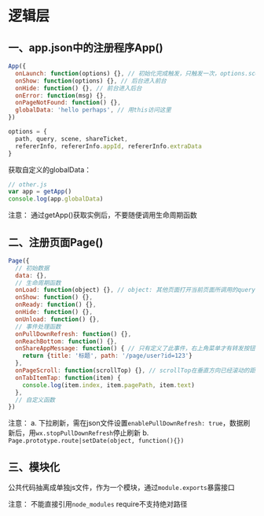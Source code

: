 <!-- 2018/4/18 -->

# 逻辑层

## 一、app.json中的注册程序App()

```js
App({
  onLaunch: function(options) {}, // 初始化完成触发，只触发一次，options.scene可以得到场景值
  onShow: function(options) {}, // 后台进入前台
  onHide: function() {}, // 前台进入后台
  onError: function(msg) {},
  onPageNotFound: function() {},
  globalData: 'hello perhaps', // 用this访问这里
})

options = {
  path, query, scene, shareTicket,
  refererInfo, refererInfo.appId, refererInfo.extraData
}
```

获取自定义的globalData：

```js
// other.js
var app = getApp()
console.log(app.globalData)
```

注意：
通过getApp()获取实例后，不要随便调用生命周期函数

## 二、注册页面Page()

```js
Page({
  // 初始数据
  data: {},
  // 生命周期函数
  onLoad: function(object) {}, // object: 其他页面打开当前页面所调用的query参数
  onShow: function() {},
  onReady: function() {},
  onHide: function() {},
  onUnload: function() {},
  // 事件处理函数
  onPullDownRefresh: function() {},
  onReachBottom: function() {},
  onShareAppMessage: function() { // 只有定义了此事件，右上角菜单才有转发按钮
    return {title: '标题', path: '/page/user?id=123'}
  },
  onPageScroll: function(scrollTop) {}, // scrollTop在垂直方向已经滚动的距离
  onTabItemTap: function(item) {
    console.log(item.index, item.pagePath, item.text)
  },
  // 自定义函数
})
```

注意：
a. 下拉刷新，需在json文件设置`enablePullDownRefresh: true`，数据刷新后，用`wx.stopPullDownRefresh`停止刷新
b. `Page.prototype.route|setDate(object, function(){})`

## 三、模块化

公共代码抽离成单独js文件，作为一个模块，通过`module.exports`暴露接口

注意：
不能直接引用`node_modules`
require不支持绝对路径
